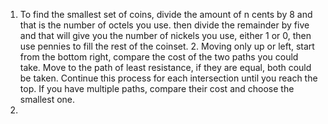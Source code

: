 1. To find the smallest set of coins, divide the amount of n cents by 8 and that is the number of octels you use.
    then divide the remainder by five and that will give you the number of nickels you use, either 1 or 0, then use pennies to fill the rest of the coinset.
    2. Moving only up or left, start from the bottom right, compare the cost of the two paths you could take. Move to the path of least resistance, if they are equal, both could be taken. Continue this process for each intersection until you reach the top. If you have multiple paths, compare their cost and choose the smallest one.
3. 
